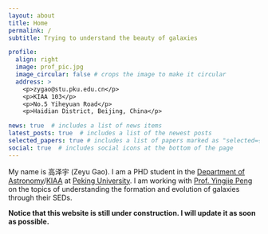 ```yaml
---
layout: about
title: Home
permalink: /
subtitle: Trying to understand the beauty of galaxies

profile:
  align: right
  image: prof_pic.jpg
  image_circular: false # crops the image to make it circular
  address: >
    <p>zygao@stu.pku.edu.cn</p>
    <p>KIAA 103</p>
    <p>No.5 Yiheyuan Road</p>
    <p>Haidian District, Beijing, China</p>

news: true  # includes a list of news items
latest_posts: true  # includes a list of the newest posts
selected_papers: true # includes a list of papers marked as "selected={true}"
social: true  # includes social icons at the bottom of the page
---
```


My name is 高泽宇 (Zeyu Gao). I am a PHD student in the [Department of Astronomy](http://vega.bac.pku.edu.cn/)/[KIAA](https://kiaa.pku.edu.cn/) at [Peking University](http://www.pku.edu.cn/). I am working with [Prof. Yingjie Peng](https://kiaa.pku.edu.cn/info/1010/1016.htm) on the topics of understanding the formation and evolution of galaxies through their SEDs.

**Notice that this website is still under construction. I will update it as soon as possible.**

<div style="display:none">
Put your address / P.O. box / other info right below your picture. You can also disable any of these elements by editing `profile` property of the YAML header of your `_pages/about.md`. Edit `_bibliography/papers.bib` and Jekyll will render your [publications page](/al-folio/publications/) automatically.
</div>


